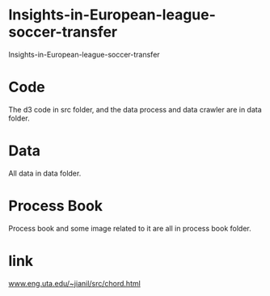 # Insights-in-European-league-soccer-transfer
Insights-in-European-league-soccer-transfer


# Code

The d3 code in src folder, and the data process and data crawler are in data folder.

# Data

All data in data folder.

# Process Book

Process book and some image related to it are all in process book folder.

# link

www.eng.uta.edu/~jianil/src/chord.html
